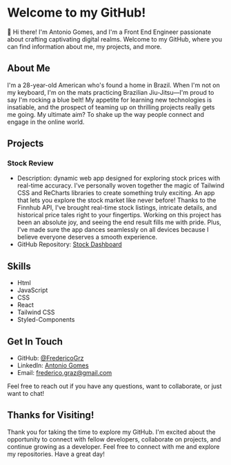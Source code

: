# Welcome to my GitHub!

👋 Hi there! I'm Antonio Gomes, and I'm a Front End Engineer passionate about crafting captivating digital realms. Welcome to my GitHub, where you can find information about me, my projects, and more.

## About Me

I'm a 28-year-old American who's found a home in Brazil. When I'm not on my keyboard, I'm on the mats practicing Brazilian Jiu-Jitsu—I'm proud to say I'm rocking a blue belt! My appetite for learning new technologies is insatiable, and the prospect of teaming up on thrilling projects really gets me going. My ultimate aim? To shake up the way people connect and engage in the online world.

## Projects

### Stock Review

- Description: dynamic web app designed for exploring stock prices with real-time accuracy. I've personally woven together the magic of Tailwind CSS and ReCharts libraries to create something truly exciting. An app that lets you explore the stock market like never before! Thanks to the Finnhub API, I've brought real-time stock listings, intricate details, and historical price tales right to your fingertips. Working on this project has been an absolute joy, and seeing the end result fills me with pride. Plus, I've made sure the app dances seamlessly on all devices because I believe everyone deserves a smooth experience.
- GitHub Repository: [Stock Dashboard](https://github.com/FredericoGrz/stock-dashboard)

## Skills

- Html
- JavaScript
- CSS
- React
- Tailwind CSS
- Styled-Components

## Get In Touch

- GitHub: [@FredericoGrz](https://github.com/fredericogrz)
- LinkedIn: [Antonio Gomes](https://www.linkedin.com/in/antoniofggomes)
- Email: [frederico.graz@gmail.com](mailto:frederico.graz@gmail.com)

Feel free to reach out if you have any questions, want to collaborate, or just want to chat!

## Thanks for Visiting!

Thank you for taking the time to explore my GitHub. I'm excited about the opportunity to connect with fellow developers, collaborate on projects, and continue growing as a developer. Feel free to connect with me and explore my repositories. Have a great day!
